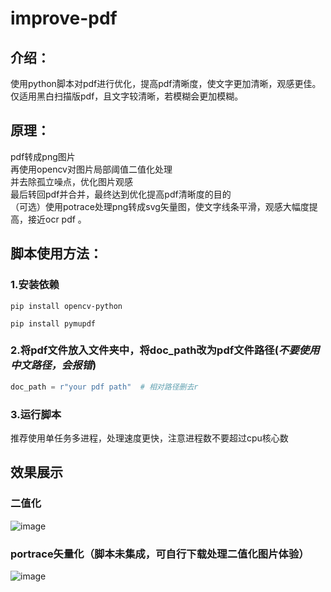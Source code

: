 # improve-pdf

## 介绍：

使用python脚本对pdf进行优化，提高pdf清晰度，使文字更加清晰，观感更佳。仅适用黑白扫描版pdf，且文字较清晰，若模糊会更加模糊。

## 原理：

pdf转成png图片  
再使用opencv对图片局部阈值二值化处理  
并去除孤立噪点，优化图片观感  
最后转回pdf并合并，最终达到优化提高pdf清晰度的目的  
（可选）使用potrace处理png转成svg矢量图，使文字线条平滑，观感大幅度提高，接近ocr pdf 。

## 脚本使用方法：

### 1.安装依赖

```opencv
pip install opencv-python
```

```pymupdf
pip install pymupdf
```

### 2.将pdf文件放入文件夹中，将doc_path改为pdf文件路径(*不要使用中文路径，会报错*)

```python
doc_path = r"your pdf path"  # 相对路径删去r
```

### 3.运行脚本

推荐使用单任务多进程，处理速度更快，注意进程数不要超过cpu核心数

## 效果展示

### 二值化

![image](/image/li1.png)

### portrace矢量化（脚本未集成，可自行下载处理二值化图片体验）

![image](/image/li2.png)
